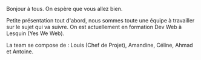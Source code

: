 

Bonjour à tous. On espère que vous allez bien.

Petite présentation tout d'abord, nous sommes toute une équipe à travailler sur le sujet qui va suivre. On est actuellement en formation Dev Web à Lesquin (Yes We Web).

La team se compose de :
 Louis (Chef de Projet), Amandine, Céline, Ahmad et Antoine. 

